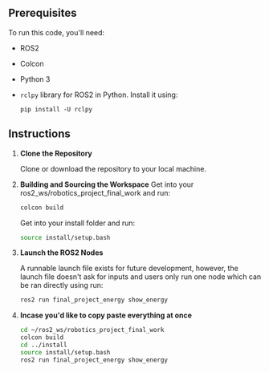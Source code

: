 ## Prerequisites

To run this code, you'll need:

- ROS2
- Colcon
- Python 3
- `rclpy` library for ROS2 in Python. Install it using:

    ```
    pip install -U rclpy
    ```

## Instructions

1. **Clone the Repository**

    Clone or download the repository to your local machine.

2. **Building and Sourcing the Workspace**
    Get into your ros2_ws/robotics_project_final_work and run:
    ```bash
    colcon build
    ```
    Get into your install folder and run:
    ```bash
    source install/setup.bash
    ```

3. **Launch the ROS2 Nodes**

    A runnable launch file exists for future development, however, the launch file doesn't ask for inputs and users only run one node which can be ran directly using run:

    ```bash
    ros2 run final_project_energy show_energy
    ```

4. **Incase you'd like to copy paste everything at once**

    ```bash
    cd ~/ros2_ws/robotics_project_final_work
    colcon build
    cd ../install
    source install/setup.bash
    ros2 run final_project_energy show_energy
    ```